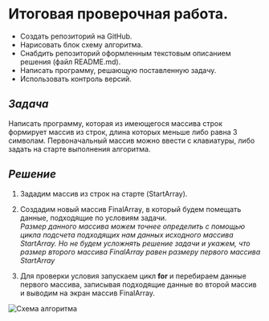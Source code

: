 # **Итоговая проверочная работа.**
* Создать репозиторий на GitHub.
* Нарисовать блок схему алгоритма.
* Снабдить репозиторий оформленным текстовым описанием решения (файл README.md).
* Написать программу, решающую поставленную задачу.
* Использовать контроль версий.

## ***Задача***
Написать программу, которая из имеющегося массива строк формирует массив из строк, длина которых меньше либо равна 3 символам. Первоначальный массив можно ввести с клавиатуры, либо задать на старте выполнения алгоритма. 

## ***Решение***
1. Зададим массив из строк на старте (StartArray).

2. Создадим новый массив FinalArray, в который будем помещать данные, подходящие по условиям задачи.  
*Размер данного массива можем точнее определить с помощью цикла подсчета подходящих нам данных исходного массива StartArray. Но не будем усложнять решение задачи и укажем, что размер второго массива FinalArray равен размеру первого массива StartArray*

3. Для проверки условия запускаем цикл **for**  и перебираем данные первого массива, записывая подходящие данные во второй массив и выводим на экран массив FinalArray. 

![Схема алгоритма](C:\Users\user1\Desktop\Control_work\Task.drawio.png)





